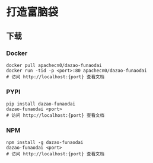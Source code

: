 # 打造富脑袋

## 下载

### Docker

```
docker pull apachecn0/dazao-funaodai
docker run -tid -p <port>:80 apachecn0/dazao-funaodai
# 访问 http://localhost:{port} 查看文档
```

### PYPI

```
pip install dazao-funaodai
dazao-funaodai <port>
# 访问 http://localhost:{port} 查看文档
```

### NPM

```
npm install -g dazao-funaodai
dazao-funaodai <port>
# 访问 http://localhost:{port} 查看文档
```